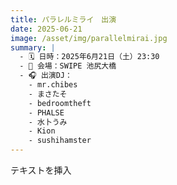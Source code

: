 ```yaml
---
title: パラレルミライ　出演
date: 2025-06-21
image: /asset/img/parallelmirai.jpg
summary: |
  - 🗓 日時：2025年6月21日（土）23:30  
  - 📍 会場：SWIPE 池尻大橋
  - 🎧 出演DJ：
    - mr.chibes
    - まさたそ
    - bedroomtheft
    - PHALSE
    - 水卜うみ
    - Kion
    - sushihamster
---
```


テキストを挿入
